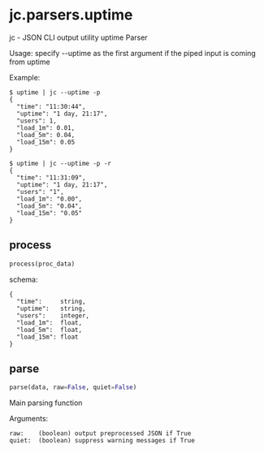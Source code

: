 # jc.parsers.uptime
jc - JSON CLI output utility uptime Parser

Usage:
    specify --uptime as the first argument if the piped input is coming from uptime

Example:

    $ uptime | jc --uptime -p
    {
      "time": "11:30:44",
      "uptime": "1 day, 21:17",
      "users": 1,
      "load_1m": 0.01,
      "load_5m": 0.04,
      "load_15m": 0.05
    }

    $ uptime | jc --uptime -p -r
    {
      "time": "11:31:09",
      "uptime": "1 day, 21:17",
      "users": "1",
      "load_1m": "0.00",
      "load_5m": "0.04",
      "load_15m": "0.05"
    }

## process
```python
process(proc_data)
```

schema:

    {
      "time":     string,
      "uptime":   string,
      "users":    integer,
      "load_1m":  float,
      "load_5m":  float,
      "load_15m": float
    }

## parse
```python
parse(data, raw=False, quiet=False)
```

Main parsing function

Arguments:

    raw:    (boolean) output preprocessed JSON if True
    quiet:  (boolean) suppress warning messages if True


